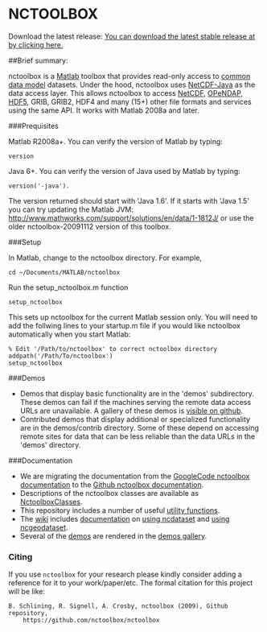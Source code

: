 NCTOOLBOX
=========

Download the latest release:
[You can download the latest stable release at by clicking here.](https://github.com/nctoolbox/nctoolbox/releases)


##Brief summary:

nctoolbox is a [Matlab](http://www.mathworks.com/) toolbox that provides read-only access to [common data model](http://www.unidata.ucar.edu/software/netcdf-java/CDM/index.html) datasets. Under the hood, nctoolbox uses [NetCDF-Java](http://www.unidata.ucar.edu/software/netcdf-java/) as the data access layer. This allows nctoolbox to access [NetCDF](http://www.unidata.ucar.edu/software/netcdf/), [OPeNDAP](http://opendap.org/), [HDF5](http://www.hdfgroup.org/HDF5/), GRIB, GRIB2, HDF4 and many (15+) other file formats and services using the same API. It works with Matlab 2008a and later.

###Prequisites

Matlab R2008a+.  You can verify the version of Matlab by typing:
    
    
    version


Java 6+.  You can verify the version of Java used by Matlab by typing: 
    

    version('-java'). 


The version returned should start with 'Java 1.6'. If it starts with 'Java 1.5' you can try updating the Matlab JVM: http://www.mathworks.com/support/solutions/en/data/1-1812J/ or use the older nctoolbox-20091112 version of this toolbox.

###Setup

In Matlab, change to the nctoolbox directory. For example,
 

    cd ~/Documents/MATLAB/nctoolbox


Run the setup_nctoolbox.m function
 

    setup_nctoolbox


This sets up nctoolbox for the current Matlab session only. You will need to add the follwing lines to your startup.m file if you would like nctoolbox automatically when you start Matlab:


    % Edit '/Path/to/nctoolbox' to correct nctoolbox directory
    addpath('/Path/To/nctoolbox')
    setup_nctoolbox
      
###Demos

  * Demos that display basic functionality are in the 'demos' subdirectory.  These demos
     can fail if the machines serving the remote data access URLs are unavailable. A gallery
     of these demos is [visible on github](http://nctoolbox.github.io/nctoolbox/demos.html).
  * Contributed demos that display additional or specialized functionality are in 
     the demos/contrib directory.  Some of these depend on accessing remote sites for
     data that can be less reliable than the data URLs in the 'demos' directory.

###Documentation

  * We are migrating the documentation from the [GoogleCode nctoolbox documentation](http://code.google.com/p/nctoolbox/wiki/Documentation) to the [Github nctoolbox documentation](https://github.com/nctoolbox/nctoolbox/wiki/Documentation).
  * Descriptions of the nctoolbox classes are available as [NctoolboxClasses](https://github.com/nctoolbox/nctoolbox/wiki/NctoolboxClasses).
  * This repository includes a number of useful [utility functions](https://github.com/nctoolbox/nctoolbox/wiki/NctoolboxUtilityFunctions).
  * The [wiki](https://github.com/nctoolbox/nctoolbox/wiki) includes [documentation](https://github.com/nctoolbox/nctoolbox/wiki/Documentation) on [using ncdataset](https://github.com/nctoolbox/nctoolbox/wiki/UsingNcdataset) and [using ncgeodataset](https://github.com/nctoolbox/nctoolbox/wiki/UsingNcgeodataset).
  * Several of the [demos](https://github.com/nctoolbox/nctoolbox/tree/master/demos) are rendered in the [demos gallery](http://nctoolbox.github.io/nctoolbox/demos.html).


### Citing

If you use `nctoolbox` for your research please kindly consider adding a reference for it to your work/paper/etc. The formal citation for this project will be like:

```
B. Schlining, R. Signell, A. Crosby, nctoolbox (2009), Github repository, 
    https://github.com/nctoolbox/nctoolbox
```